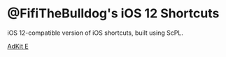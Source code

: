 # @FifiTheBulldog's iOS 12 Shortcuts

iOS 12-compatible version of iOS shortcuts, built using ScPL.

[AdKit E](https://github.com/FifiTheBulldog/shortcuts/blob/master/AdKit%20E/)
